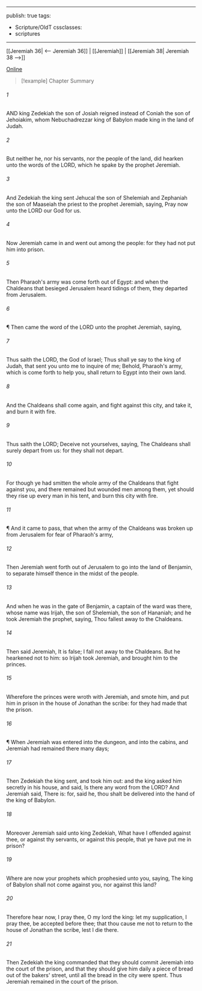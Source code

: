 

---
publish: true
tags:
  - Scripture/OldT
cssclasses:
  - scriptures
---
[[Jeremiah 36| <-- Jeremiah 36]] | [[Jeremiah]] | [[Jeremiah 38| Jeremiah 38 -->]]

[Online](https://churchofjesuschrist.org/study/scriptures/ot/jer/37?lang=eng)

>[!example] Chapter Summary
>
###### 1
AND king Zedekiah the son of Josiah reigned instead of Coniah the son of Jehoiakim, whom Nebuchadrezzar king of Babylon made king in the land of Judah.
###### 2
But neither he, nor his servants, nor the people of the land, did hearken unto the words of the LORD, which he spake by the prophet Jeremiah.
###### 3
And Zedekiah the king sent Jehucal the son of Shelemiah and Zephaniah the son of Maaseiah the priest to the prophet Jeremiah, saying, Pray now unto the LORD our God for us.
###### 4
Now Jeremiah came in and went out among the people: for they had not put him into prison.
###### 5
Then Pharaoh's army was come forth out of Egypt: and when the Chaldeans that besieged Jerusalem heard tidings of them, they departed from Jerusalem.
###### 6
¶ Then came the word of the LORD unto the prophet Jeremiah, saying,
###### 7
Thus saith the LORD, the God of Israel; Thus shall ye say to the king of Judah, that sent you unto me to inquire of me; Behold, Pharaoh's army, which is come forth to help you, shall return to Egypt into their own land.
###### 8
And the Chaldeans shall come again, and fight against this city, and take it, and burn it with fire.
###### 9
Thus saith the LORD; Deceive not yourselves, saying, The Chaldeans shall surely depart from us: for they shall not depart.
###### 10
For though ye had smitten the whole army of the Chaldeans that fight against you, and there remained but wounded men among them, yet should they rise up every man in his tent, and burn this city with fire.
###### 11
¶ And it came to pass, that when the army of the Chaldeans was broken up from Jerusalem for fear of Pharaoh's army,
###### 12
Then Jeremiah went forth out of Jerusalem to go into the land of Benjamin, to separate himself thence in the midst of the people.
###### 13
And when he was in the gate of Benjamin, a captain of the ward was there, whose name was Irijah, the son of Shelemiah, the son of Hananiah; and he took Jeremiah the prophet, saying, Thou fallest away to the Chaldeans.
###### 14
Then said Jeremiah, It is false; I fall not away to the Chaldeans.  But he hearkened not to him: so Irijah took Jeremiah, and brought him to the princes.
###### 15
Wherefore the princes were wroth with Jeremiah, and smote him, and put him in prison in the house of Jonathan the scribe: for they had made that the prison.
###### 16
¶ When Jeremiah was entered into the dungeon, and into the cabins, and Jeremiah had remained there many days;
###### 17
Then Zedekiah the king sent, and took him out: and the king asked him secretly in his house, and said, Is there any word from the LORD?  And Jeremiah said, There is: for, said he, thou shalt be delivered into the hand of the king of Babylon.
###### 18
Moreover Jeremiah said unto king Zedekiah, What have I offended against thee, or against thy servants, or against this people, that ye have put me in prison?
###### 19
Where are now your prophets which prophesied unto you, saying, The king of Babylon shall not come against you, nor against this land?
###### 20
Therefore hear now, I pray thee, O my lord the king: let my supplication, I pray thee, be accepted before thee; that thou cause me not to return to the house of Jonathan the scribe, lest I die there.
###### 21
Then Zedekiah the king commanded that they should commit Jeremiah into the court of the prison, and that they should give him daily a piece of bread out of the bakers' street, until all the bread in the city were spent.  Thus Jeremiah remained in the court of the prison.



